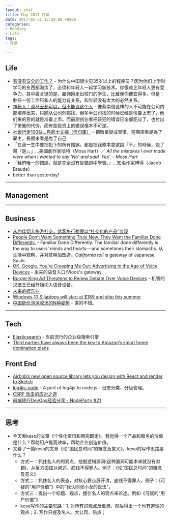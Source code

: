 ```yaml
---
layout: post
title: May 2017 月读
date: 2017-05-31 15:59:00 +0800
categories:
- Reading
- Life
tags:
- 月读

---
```


## Life

- [有没有安全的工作？](http://www.ruanyifeng.com/blog/2015/12/safe-job.html) - 为什么中国很少见35岁以上的程序员？因为他们上学时学习的东西都淘汰了，必须和年轻人一起学习新技术。你很难比年轻人更有竞争力，其中最关键的是，雇佣刚走出校门的学生，比雇佣你便宜得多。但是：胜任一份工作只和人的能力有关系，和年轻没有太大的必然关系。
- [神秘人：谈马云都可以，但不能谈这个人](https://moment.douban.com/post/106013/) - 像蔡崇信这样的人不可能在公司内部培养出来，只能从公司外部找，但多半公司找的时候已经是快要上市了，他们来的目的就是准备上市。而前期创业者把该犯的错误已全部犯过了，也付出了惨重的代价，而有些投资上的错误根本不可逆。
- [社會行走100訣…丹尼士文摘（佳句庫）](http://denniswatch.mysinablog.com/index.php?op=ViewArticle&articleId=1074546) - 把敬業變成習慣，短期來看是為了雇主，長期來看是為了自己
- 「在我一生中要把犯下的所有錯誤，都是把我原本意欲說『不』的時候，說了聲『是』。」…美國劇作家哈特（Moss Hart）／ *All the mistakes I ever made were when I wanted to say 'No' and said 'Yes'. - Moss Hart*
- 「我們唯一的錯誤，就是完全沒有從錯誤中學習。」…知名作家博得（Jacob Braude）
- better than yesterday!

----

## Management


----

## Business

- [从约伴切入旅游社交，达客旅行想要以“社交化的产品”变现](https://36kr.com/p/5036684.html)
- [People Don’t Want Something Truly New, They Want the Familiar Done Differently.](https://medium.com/startup-grind/people-dont-want-something-truly-new-they-want-the-familiar-done-differently-7648f24f8fe7) - Familiar Done Differently. The familiar done differently is the way to users’ minds and hearts — and sometimes their stomachs. 从生活中观察，并对其稍加改造。*California roll* is gateway of Japanese Sushi.
- [OK, Google, You’re Creeping Me Out: Advertising in the Age of Voice Devices](https://medium.com/startup-grind/ok-google-youre-creeping-me-out-advertising-in-the-age-of-voice-devices-87af722d414d) - 未来的语音入口/Vioce's gateway.
- [Burger King Ad Threatens to Renew Debate Over Voice Devices](https://www.bloomberg.com/news/articles/2017-04-12/burger-king-ad-threatens-to-renew-debate-over-voice-devices) - 机智的汉堡王已经开始切入语音设备。
- [未来的娱乐业](http://www.ruanyifeng.com/blog/2017/01/entainment.html)
- [Windows 10 S laptops will start at $189 and ship this summer](https://techcrunch.com/2017/05/02/windows-10-s-laptops-will-start-at-189-and-ship-this-summer/)
- [中国房价泡沫收场的N种姿势](http://www.ftchinese.com/story/001072362?full=y) - 讲的不错。



----

## Tech

- [Elasticsearch](https://www.elastic.co/products/elasticsearch) - 当前流行的企业级搜索引擎
- [Third parties have always been the key to Amazon’s smart home domination plans](https://techcrunch.com/2017/05/06/amazon-echo-world-domination/?ncid=tcdaily&utm_medium=TCnewsletter)

## Front End

- [Airbnb’s new open source library lets you design with React and render to Sketch](https://techcrunch.com/2017/04/25/airbnbs-new-open-source-library-lets-you-design-with-react-and-render-to-sketch/)
- [log4js-node](https://github.com/nomiddlename/log4js-node) - A port of log4js to node.js - 日志分类、分级管理。
- [CSRF 攻击的应对之道](https://www.ibm.com/developerworks/cn/web/1102_niugang_csrf/)
- [前端转行DevOps经验分享 - NodeParty #21](https://mp.weixin.qq.com/s?__biz=MzA4MzYyNjM2OQ==&mid=2247484033&idx=2&sn=4129871a90af5ff8c31b84a32604fca1)

----

## 思考

- 今天看keso的文章《个性化资讯和用完即走》，我觉得一个产品和服务的价值是什么？帮助用户提高效率，帮助企业创造价值。
- 又看了一篇keso的文章《论“国民总时间”的概念及意义》，keso的写作思路是什么？
	- 方式一：抓住名人的的观点，挖掘逻辑漏洞(这种漏洞可能本来就没有对错)，从反方面加以阐述，底线不得罪人。例子：《论“国民总时间”的概念及意义》
	- 方式二：抓住名人的表态，对核心要点展开讲，底线不得罪人。例子：《可疑的“用户价值”》中的“我认同张小龙的说法”。
	- 方式三：提出一个标题、观点，援引名人的观点来论述。例如《可疑的“用户价值”》
	- keso写作的主要思路：1. 对所有的观点反着想，然后得出一个也有道理的观点；2. 写作只提及名人、大公司、热点；
